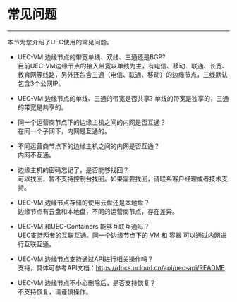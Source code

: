 # 常见问题  
------
本节为您介绍了UEC使用的常见问题。

- UEC-VM 边缘节点的带宽单线、双线、三通还是BGP?  
目前UEC-VM边缘节点的接入带宽以单线为主，有电信、移动、联通、长宽、教育网等线路，另外还包含三通（电信、联通、移动）的边缘节点，三线默认包含3个公网IP。  

- UEC-VM 边缘节点的单线、三通的带宽是否共享? 
  单线的带宽是独享的，三通的带宽是共享的。  

- 同一个运营商节点下的边缘主机之间的内网是否互通？  
在同一个子网下，内网是互通的。  

- 不同运营商节点下的边缘主机之间的内网是否互通？  
内网不互通。

- 边缘主机的密码忘记了，是否能够找回？   
可以找回，暂不支持控制台找回。如果需要找回，请联系客户经理或者技术支持。

- UEC-VM 边缘节点存储的使用云盘还是本地盘？  
边缘节点有云盘和本地盘，不同的运营商节点，存在差异。  

- UEC-VM 和UEC-Containers 能够互联互通吗？  
UEC支持两者的互联互通。同一个边缘节点下的 VM 和 容器 可以通过内网进行互联互通。  

- UEC-VM 边缘节点支持通过API进行相关操作吗？  
支持，具体可参考API文档：https://docs.ucloud.cn/api/uec-api/README  

- UEC-VM 边缘节点不小心删除后，是否支持恢复？  
不支持恢复，请谨慎操作。

